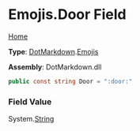 # Emojis\.Door Field

[Home](../../../README.md)

**Type**: [DotMarkdown](../../README.md)\.[Emojis](../README.md)

**Assembly**: DotMarkdown\.dll

```csharp
public const string Door = ":door:"
```

### Field Value

System\.[String](https://docs.microsoft.com/en-us/dotnet/api/system.string)